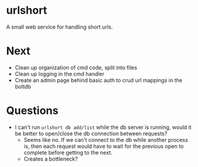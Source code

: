 # urlshort

A small web service for handling short urls.

# Next

- Clean up organization of cmd code, split into files
- Clean up logging in the cmd handler
- Create an admin page behind basic auth to crud url mappings in the boltdb

# Questions

- I can't run `urlshort db add/list` while the db server is running, would it
  be better to open/close the db connection between requests?
  - Seems like no. If we can't connect to the db while another process is, then
    each request would have to wait for the previous open to complete before
    getting to the next.
  - Creates a bottleneck?
